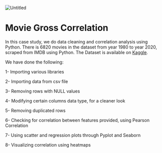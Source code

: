 ![Untitled](https://user-images.githubusercontent.com/115690921/210439468-214aa9f4-6524-4c56-a7c7-8ed33b9c5a60.png)

# Movie Gross Correlation
In this case study, we do data cleaning and correlation analysis using Python. There is 6820 movies in the dataset from year 1980 to year 2020, scraped from IMDB using Python. The Dataset is available on [Kaggle](https://www.kaggle.com/datasets/danielgrijalvas/movies?resource=download).

We have done the following:

1-	Importing various libraries

2-	Importing data from csv file

3-	Removing rows with NULL values

4-	Modifying certain columns data type, for a cleaner look	

5-	Removing duplicated rows

6-	Checking for correlation between features provided, using Pearson Correlation

7-	Using scatter and regression plots through Pyplot and Seaborn

8-	Visualizing correlation using heatmaps 
